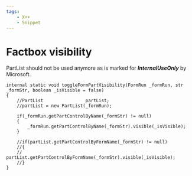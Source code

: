 ```yaml
---
tags: 
    - X++
    - Snippet
---
```

# Factbox visibility

PartList should not be used anymore as is marked for ***InternalUseOnly*** by Microsoft.

```xpp
internal static void toggleFormPartVisibility(FormRun _formRun, str _formStr, boolean _isVisible = false)
{
    //PartList                partList;
    //partList = new PartList(_formRun);

    if(_formRun.getPartControlByName(_formStr) != null)
    {
        _formRun.getPartControlByName(_formStr).visible(_isVisible);
    }

    //if(partList.getPartControlByFormName(_formStr) != null)
    //{
    //    partList.getPartControlByFormName(_formStr).visible(_isVisible);
    //}
}
```